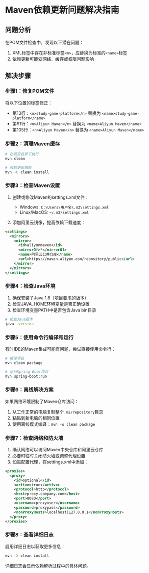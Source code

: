 # Maven依赖更新问题解决指南

## 问题分析

在POM文件检查中，发现以下潜在问题：
1. XML标签中存在非标准标签`<n>`，应替换为标准的`<name>`标签
2. 依赖更新可能受网络、缓存或权限问题影响

## 解决步骤

### 步骤1：修复POM文件

将以下位置的标签修正：
- 第13行：`<n>study-game-platform</n>` 替换为 `<name>study-game-platform</name>`
- 第91行：`<n>Aliyun Maven</n>` 替换为 `<name>Aliyun Maven</name>` 
- 第105行：`<n>Aliyun Maven</n>` 替换为 `<name>Aliyun Maven</name>`

### 步骤2：清理Maven缓存

```bash
# 在项目目录下执行
mvn clean

# 强制更新依赖
mvn -U clean install
```

### 步骤3：检查Maven设置

1. 创建或修改Maven的settings.xml文件：
   - Windows: `C:\Users\用户名\.m2\settings.xml`
   - Linux/MacOS: `~/.m2/settings.xml`

2. 添加阿里云镜像，提高依赖下载速度：

```xml
<settings>
  <mirrors>
    <mirror>
      <id>aliyunmaven</id>
      <mirrorOf>*</mirrorOf>
      <name>阿里云公共仓库</name>
      <url>https://maven.aliyun.com/repository/public</url>
    </mirror>
  </mirrors>
</settings>
```

### 步骤4：检查Java环境

1. 确保安装了Java 1.8（项目要求的版本）
2. 检查JAVA_HOME环境变量是否正确设置
3. 检查环境变量PATH中是否包含Java bin目录

```bash
# 检查Java版本
java -version
```

### 步骤5：使用命令行编译和运行

有时IDE的Maven集成可能有问题，尝试直接使用命令行：

```bash
# 编译项目
mvn clean package

# 运行Spring Boot项目
mvn spring-boot:run
```

### 步骤6：离线解决方案

如果网络环境限制了Maven仓库访问：

1. 从工作正常的电脑复制整个`.m2/repository`目录
2. 粘贴到新电脑的相同位置
3. 使用离线模式编译：`mvn -o clean package`

### 步骤7：检查网络和防火墙

1. 确认网络可以访问Maven中央仓库和阿里云仓库
2. 必要时临时关闭防火墙或调整代理设置
3. 如需配置代理，在settings.xml中添加：

```xml
<proxies>
  <proxy>
    <id>optional</id>
    <active>true</active>
    <protocol>http</protocol>
    <host>proxy.company.com</host>
    <port>8080</port>
    <username>proxyuser</username>
    <password>proxypass</password>
    <nonProxyHosts>localhost|127.0.0.1</nonProxyHosts>
  </proxy>
</proxies>
```

### 步骤8：查看详细日志

启用详细日志以获取更多信息：

```bash
mvn -X clean install
```

详细日志会显示依赖解析过程中的具体问题。
